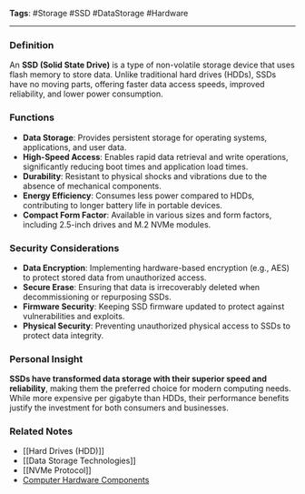 **Tags**: #Storage #SSD #DataStorage #Hardware

---

### Definition

An **SSD (Solid State Drive)** is a type of non-volatile storage device that uses flash memory to store data. Unlike traditional hard drives (HDDs), SSDs have no moving parts, offering faster data access speeds, improved reliability, and lower power consumption.

### Functions

- **Data Storage**: Provides persistent storage for operating systems, applications, and user data.
- **High-Speed Access**: Enables rapid data retrieval and write operations, significantly reducing boot times and application load times.
- **Durability**: Resistant to physical shocks and vibrations due to the absence of mechanical components.
- **Energy Efficiency**: Consumes less power compared to HDDs, contributing to longer battery life in portable devices.
- **Compact Form Factor**: Available in various sizes and form factors, including 2.5-inch drives and M.2 NVMe modules.

### Security Considerations

- **Data Encryption**: Implementing hardware-based encryption (e.g., AES) to protect stored data from unauthorized access.
- **Secure Erase**: Ensuring that data is irrecoverably deleted when decommissioning or repurposing SSDs.
- **Firmware Security**: Keeping SSD firmware updated to protect against vulnerabilities and exploits.
- **Physical Security**: Preventing unauthorized physical access to SSDs to protect data integrity.

### Personal Insight

**SSDs have transformed data storage with their superior speed and reliability**, making them the preferred choice for modern computing needs. While more expensive per gigabyte than HDDs, their performance benefits justify the investment for both consumers and businesses.

### Related Notes

- [[Hard Drives (HDD)]]
- [[Data Storage Technologies]]
- [[NVMe Protocol]]
- [Computer Hardware Components](Computer%20Hardware%20Components.md)